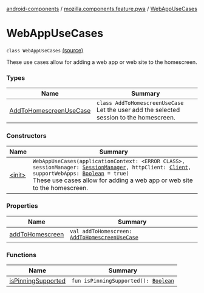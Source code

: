 [android-components](../../index.md) / [mozilla.components.feature.pwa](../index.md) / [WebAppUseCases](./index.md)

# WebAppUseCases

`class WebAppUseCases` [(source)](https://github.com/mozilla-mobile/android-components/blob/master/components/feature/pwa/src/main/java/mozilla/components/feature/pwa/WebAppUseCases.kt#L15)

These use cases allow for adding a web app or web site to the homescreen.

### Types

| Name | Summary |
|---|---|
| [AddToHomescreenUseCase](-add-to-homescreen-use-case/index.md) | `class AddToHomescreenUseCase`<br>Let the user add the selected session to the homescreen. |

### Constructors

| Name | Summary |
|---|---|
| [&lt;init&gt;](-init-.md) | `WebAppUseCases(applicationContext: <ERROR CLASS>, sessionManager: `[`SessionManager`](../../mozilla.components.browser.session/-session-manager/index.md)`, httpClient: `[`Client`](../../mozilla.components.concept.fetch/-client/index.md)`, supportWebApps: `[`Boolean`](https://kotlinlang.org/api/latest/jvm/stdlib/kotlin/-boolean/index.html)` = true)`<br>These use cases allow for adding a web app or web site to the homescreen. |

### Properties

| Name | Summary |
|---|---|
| [addToHomescreen](add-to-homescreen.md) | `val addToHomescreen: `[`AddToHomescreenUseCase`](-add-to-homescreen-use-case/index.md) |

### Functions

| Name | Summary |
|---|---|
| [isPinningSupported](is-pinning-supported.md) | `fun isPinningSupported(): `[`Boolean`](https://kotlinlang.org/api/latest/jvm/stdlib/kotlin/-boolean/index.html) |
